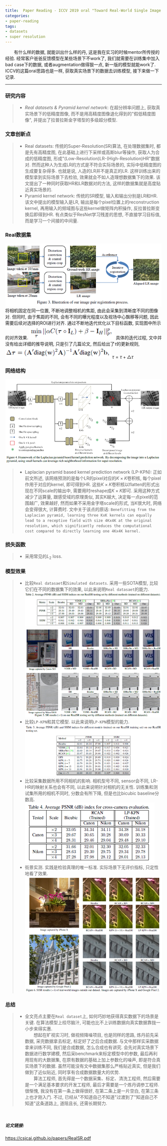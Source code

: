 ```yaml
---
title:  Paper Reading - ICCV 2019 oral "Toward Real-World Single Image Super-Resolution - A New Benchmark and A New Model"
categories:
- paper-reading
tags:
- datasets
- super resolution
---
```


&emsp;&emsp;有什么样的数据, 就能训出什么样的丹, 这是我在实习的时候mentor所传授的经验. 经常客户爸爸反馈模型在某些场景下不work了, 我们就需要在训练集中加入bad case下的数据, 或者augmentation做得狠一点, 新一版的模型就能work了. ICCV的这篇oral思路也是一样, 获取真实场景下的数据去训练模型, 接下来做一下记录.
<!-- more -->

***
### 研究内容
>+ *Real datasets & Pyramid kernel network*: 在超分辨率问题上, 获取真实场景下的低精度图像, 而不是用高精度图像退化得到的"假低精度图像", 并提出了拉普拉斯金字塔型的多级超分模型.
>

### 文章创新点
>+ Real datasets: 传统的Super-Resolution(SR)算法, 在处理数据集时, 都是先有高精度图, 在此基础上进行下采样或高斯blur等操作, 获取人为合成的低精度图, 形成"(Low-Resolution)LR-(High-Resolution)HR"数据对. 然而这种人为生成LR的方式是不符合实际场景的, 实际中低精度图的生成要复杂得多. 也就是说, 人造的LR并不是真正的LR. 这样训练出来的模型拿到实际场景下去检验, 效果就会不如人造理想数据集下的效果. 该文提出了一种同时获取HR和LR数据对的方法, 这样的数据集就是高度贴近真实场景的.
>+ Pyramid kernel network: 传统的SR模型, 输入和输出分别是LR和HR. 该文中提出的模型输入是LR, 输出是每个pixel位置上的reconstruction kernel, 再用输入的频域图与这些kernel做矩阵内积操作, 反拉普拉斯变换后即得到HR. 有点类似于ResNet学习残差的思想, 不直接学习目标值, 而是学习一个间接的中间量.

### Real数据集
![](/assets/images/realSR/1.png)
将相机固定在同一位置, 不断地调整相机的焦距, 由此会采集到清晰度不同的图像对. 但同时, 由于焦距的不同, 会有不同的曝光程度以及视场中心飘移等问题, 因此需要后续对选择的ROI进行对齐. 通过不断地迭代优化以下目标函数, 实现图中所示的对齐效果.
![](/assets/images/realSR/2.png)
具体的迭代过程, 文中并没有给出详细的推导说明, 只是引了几篇论文, 然后给出了$\tau$的更新规则,
![](/assets/images/realSR/3.png)
$\tau = \tau + \triangle\tau$


### 网络结构
![](/assets/images/realSR/4.png)
>+ Laplacian pyramid based kernel prediction network (LP-KPN): 正如前文所述, 该网络预测的是每个LR的pixel对应的$K\times K$卷积核, 每个pixel作用于对应的kernel, 即可得到HR. 这些$K\times K$卷积核以flatten的形式出现在不同scale的输出中, 需要用时reshape成$K\times K$即可. 采用这种方式减少了运算量, 跟感受域的原理类似, 其实K越大, 决定每一点pixel的范围越广, 效果越好, 然而如果不采用金字塔scale的形式, 当K很大时, 网络会变得很大, 计算费时. 文中关于该点的原话: `Benefitting from the Laplacian pyramid, learning three KxK kernels can equally lead to a receptive field with size 4Kx4K at the original resolution, which significantly reduces the computational cost compared to directly learning one 4Kx4K kernel.`

### 损失函数
>+ 采用常见的$L_2$ loss.

### 模型效果
>+ 比较`Real datasaet`和`Simulated datasets`. 采用一些SOTA模型, 比较它们在不同的数据集下的效果, 以此来说明`Real datasaet`的能力.
![](/assets/images/realSR/5.png)
![](/assets/images/realSR/6.png)
>+ 比较`LP-KPN`和其它模型. 以此来说明`LP-KPN`模型的能力.
![](/assets/images/realSR/7.png)
>+ 比较采集数据所用不同相机的影响. 相机型号不同, sensor会不同, LR-HR的映射关系也会有不同, 以此来说明针对相机的无关性. 训练集和测试集所用的相机不同时, 分数会有所下降, 但是也比bicubic baseline分数高.
![](/assets/images/realSR/8.png)
>+ 街景实测. 实践是检验真理的唯一标准. 实际场景下无评价指标, 只定性地看了效果.
![](/assets/images/realSR/9.png)

### 总结
>+ 全文亮点主要在`Real dataset`上, 如何巧妙地获得真实数据下的场景是关键. 在算法模型上绞尽脑汁, 可能也比不上训练数据向真实数据靠拢一小步来得实惠.   
&emsp;&emsp;想起在旷视实习时, 做视频降噪项目, 也是同样的思路, 炼丹前先采数据, 采完数据拿去标定, 标定好了之后合成数据. 与文中那样实采数据拿来训练不同, 我们是合成数据, 怎么合成也有讲究. 会先对真实场景下数据进行数学建模, 然后采benchmark来标定模型中的参数, 最后再利用现有的大数据集, 在原有数据的基础上加上参数化的噪声, 即是符合真实场景下的数据. 虽然可能没有文中数据集那么严格贴近真实, 但是我们做到了近似贴近, 同时享有合成数据数量大的优势.   
&emsp;&emsp;算法工程师, 首先得是一个数据采集、标定、清洗工程师, 然后需要是一个满足基本要求的开发工程师, 最后才需要是一个炼丹调参工程师. 很惭愧, 我没有在第一条上做得很好, 在第二条上是一片空白, 在第三条上也才刚入门. 不过, 已经从"不知道自己不知道"过渡到了"知道自己不知道"这条道路上, 道阻且长, 还需长期努力. 


<br
/>
##### 论文链接:
<https://csjcai.github.io/papers/RealSR.pdf>



